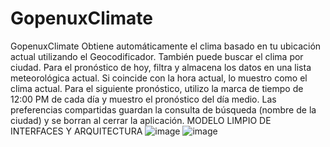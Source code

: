 # GopenuxClimate
GopenuxClimate 
Obtiene automáticamente el clima basado en tu ubicación actual utilizando el Geocodificador. También puede buscar el clima por ciudad. Para el pronóstico de hoy, filtra y almacena los datos en una lista meteorológica actual. Si coincide con la hora actual, lo muestro como el clima actual. Para el siguiente pronóstico, utilizo la marca de tiempo de 12:00 PM de cada día y muestro el pronóstico del día medio. Las preferencias compartidas guardan la consulta de búsqueda (nombre de la ciudad) y se borran al cerrar la aplicación.
MODELO LIMPIO DE INTERFACES Y ARQUITECTURA 
![image](https://github.com/EzeAlarcon/GopenuxClimate/assets/138638611/febf828b-f68d-4c0f-aeae-0ed359ccba81)
![image](https://github.com/EzeAlarcon/GopenuxClimate/assets/138638611/17ab9586-08c3-4e47-854d-3726982b0b27)


